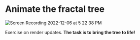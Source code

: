 # Animate the fractal tree
![Screen Recording 2022-12-06 at 5 22 38 PM](https://user-images.githubusercontent.com/89800281/206049767-cebf84c9-68e8-4e7e-aa73-ef9b98beacf4.gif)


Exercise on render updates. **The task is to bring the tree to life!**
